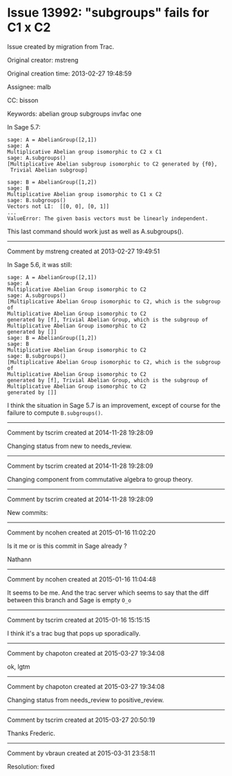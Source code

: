 # Issue 13992: "subgroups" fails for C1 x C2

Issue created by migration from Trac.

Original creator: mstreng

Original creation time: 2013-02-27 19:48:59

Assignee: malb

CC:  bisson

Keywords: abelian group subgroups invfac one

In Sage 5.7:

```
sage: A = AbelianGroup([2,1])
sage: A
Multiplicative Abelian group isomorphic to C2 x C1
sage: A.subgroups()
[Multiplicative Abelian subgroup isomorphic to C2 generated by {f0},
 Trivial Abelian subgroup]

sage: B = AbelianGroup([1,2])
sage: B
Multiplicative Abelian group isomorphic to C1 x C2
sage: B.subgroups()
Vectors not LI:  [[0, 0], [0, 1]]
...
ValueError: The given basis vectors must be linearly independent.
```


This last command should work just as well as A.subgroups().


---

Comment by mstreng created at 2013-02-27 19:49:51

In Sage 5.6, it was still:

```
sage: A = AbelianGroup([2,1])
sage: A
Multiplicative Abelian Group isomorphic to C2
sage: A.subgroups()
[Multiplicative Abelian Group isomorphic to C2, which is the subgroup of
Multiplicative Abelian Group isomorphic to C2
generated by [f], Trivial Abelian Group, which is the subgroup of
Multiplicative Abelian Group isomorphic to C2
generated by []]
sage: B = AbelianGroup([1,2])
sage: B
Multiplicative Abelian Group isomorphic to C2
sage: B.subgroups()
[Multiplicative Abelian Group isomorphic to C2, which is the subgroup of
Multiplicative Abelian Group isomorphic to C2
generated by [f], Trivial Abelian Group, which is the subgroup of
Multiplicative Abelian Group isomorphic to C2
generated by []]
```

I think the situation in Sage 5.7 is an improvement, except of course for the failure to compute `B.subgroups()`.


---

Comment by tscrim created at 2014-11-28 19:28:09

Changing status from new to needs_review.


---

Comment by tscrim created at 2014-11-28 19:28:09

Changing component from commutative algebra to group theory.


---

Comment by tscrim created at 2014-11-28 19:28:09

New commits:


---

Comment by ncohen created at 2015-01-16 11:02:20

Is it me or is this commit in Sage already ?

Nathann


---

Comment by ncohen created at 2015-01-16 11:04:48

It seems to be me. And the trac server which seems to say that the diff between this branch and Sage is empty `O_o`


---

Comment by tscrim created at 2015-01-16 15:15:15

I think it's a trac bug that pops up sporadically.


---

Comment by chapoton created at 2015-03-27 19:34:08

ok, lgtm


---

Comment by chapoton created at 2015-03-27 19:34:08

Changing status from needs_review to positive_review.


---

Comment by tscrim created at 2015-03-27 20:50:19

Thanks Frederic.


---

Comment by vbraun created at 2015-03-31 23:58:11

Resolution: fixed
